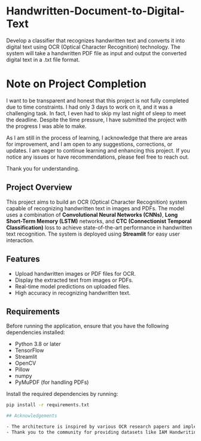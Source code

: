 # Handwritten-Document-to-Digital-Text
Develop a classifier that recognizes handwritten text and converts it into digital text using OCR (Optical Character Recognition) technology. The system will take a handwritten PDF file as input and output the converted digital text in a .txt file format.

# Note on Project Completion
I want to be transparent and honest that this project is not fully completed due to time constraints. I had only 3 days to work on it, and it was a challenging task. In fact, I even had to skip my last night of sleep to meet the deadline. Despite the time pressure, I have submitted the project with the progress I was able to make.

As I am still in the process of learning, I acknowledge that there are areas for improvement, and I am open to any suggestions, corrections, or updates. I am eager to continue learning and enhancing this project. If you notice any issues or have recommendations, please feel free to reach out.

Thank you for understanding.

## Project Overview
This project aims to build an OCR (Optical Character Recognition) system capable of recognizing handwritten text in images and PDFs. The model uses a combination of **Convolutional Neural Networks (CNNs)**, **Long Short-Term Memory (LSTM)** networks, and **CTC (Connectionist Temporal Classification)** loss to achieve state-of-the-art performance in handwritten text recognition. The system is deployed using **Streamlit** for easy user interaction.

## Features
- Upload handwritten images or PDF files for OCR.
- Display the extracted text from images or PDFs.
- Real-time model predictions on uploaded files.
- High accuracy in recognizing handwritten text.

## Requirements
Before running the application, ensure that you have the following dependencies installed:

- Python 3.8 or later
- TensorFlow
- Streamlit
- OpenCV
- Pillow
- numpy
- PyMuPDF (for handling PDFs)
  
Install the required dependencies by running:

```bash
pip install -r requirements.txt

## Acknowledgements

- The architecture is inspired by various OCR research papers and implementations using CNN, LSTM, and CTC.
- Thank you to the community for providing datasets like IAM Handwriting for training the model.
